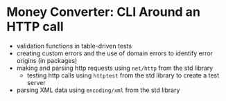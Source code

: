 # Money Converter: CLI Around an HTTP call

- validation functions in table-driven tests
- creating custom errors and the use of domain errors to identify error origins (in packages)
- making and parsing http requests using `net/http` from the std library
  - testing http calls using `httptest` from the std library to create a test server
- parsing XML data using `encoding/xml` from the std library
